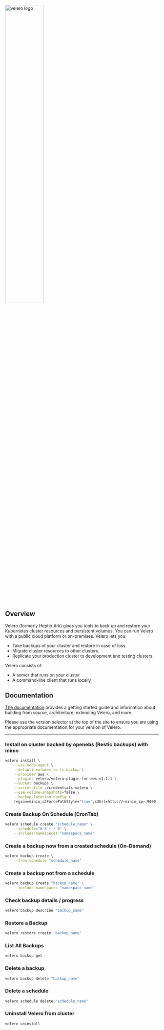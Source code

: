 <img src="https://velero.io/docs/main/img/velero.png" width="50%" alt="velero logo">

## Overview

Velero (formerly Heptio Ark) gives you tools to back up and restore your Kubernetes cluster resources and persistent volumes. You can run Velero with a public cloud platform or on-premises. Velero lets you:

* Take backups of your cluster and restore in case of loss.
* Migrate cluster resources to other clusters.
* Replicate your production cluster to development and testing clusters.

Velero consists of:

* A server that runs on your cluster
* A command-line client that runs locally

## Documentation

[The documentation](https://velero.io/docs/) provides a getting started guide and information about building from source, architecture, extending Velero, and more.

Please use the version selector at the top of the site to ensure you are using the appropriate documentation for your version of Velero.

<hr>

### Install on cluster backed by openebs (Restic backups) with minio

```sh
velero install \
	--use-node-agent \
	--default-volumes-to-fs-backup \
	--provider aws \
	--plugins velero/velero-plugin-for-aws:v1.2.1 \
	--bucket backups \
	--secret-file ./credentials-velero \
	--use-volume-snapshots=false \
	--backup-location-config \
	region=minio,s3ForcePathStyle="true",s3Url=http://<minio_ip>:9000
```


### Create Backup On Schedule (CronTab)

```sh
velero schedule create "schedule_name" \
	--schedule="0 3 * * 0" \
	--include-namespaces "namespace_name"
```

### Create a backup now from a created schedule (On-Demand)

```sh
velero backup create \
	--from-schedule "schedule_name"
```

### Create a backup not from a schedule

```sh
velero backup create "backup_name" \
	--include-namespaces "namespace_name"
```

### Check backup details / progress

```sh
velero backup describe "backup_name"
```

### Restore a Backup

```sh
velero restore create "backup_name"
```

### List All Backups

```sh
velero backup get
```

### Delete a backup

```sh
velero backup delete "backup_name"
```

### Delete a schedule

```sh
velero schedule delete "schedule_name"
```

### Uninstall Velero from cluster

```sh
velero uninstall
```
